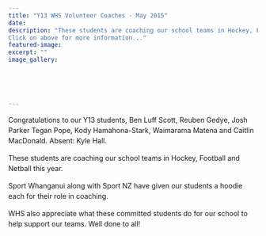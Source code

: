 ```yaml
---
title: "Y13 WHS Volunteer Coaches - May 2015"
date: 
description: "These students are coaching our school teams in Hockey, Football and Netball this year, 18/5/15.
Click on above for more information..."
featured-image: 
excerpt: ""
image_gallery:
	
	
	
	
	
---
```


<p><span style="line-height: 1.5;">Congratulations to our Y13 students, Ben Luff Scott, Reuben Gedye, Josh Parker Tegan Pope, Kody Hamahona-Stark, Waimarama Matena and Caitlin MacDonald. Absent: Kyle Hall. </span></p>
<p><span style="line-height: 1.5;">These students are coaching our school teams in Hockey, Football and Netball this year. </span></p>
<p><span style="line-height: 1.5;">Sport Whanganui along with Sport NZ have given our students a hoodie each for their role in coaching. </span></p>
<p><span style="line-height: 1.5;">WHS also appreciate what these committed students do for our school to help support our teams. Well done to all!&nbsp;</span></p>

